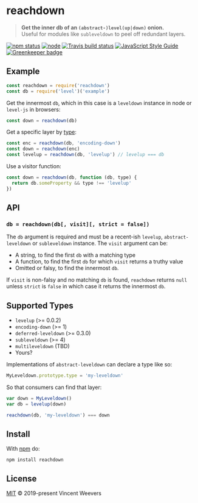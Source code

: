 # reachdown

> **Get the inner db of an `(abstract-)level(up|down)` onion.**  
> Useful for modules like `subleveldown` to peel off redundant layers.

[![npm status](http://img.shields.io/npm/v/reachdown.svg)](https://www.npmjs.org/package/reachdown)
[![node](https://img.shields.io/node/v/reachdown.svg)](https://www.npmjs.org/package/reachdown)
[![Travis build status](https://img.shields.io/travis/vweevers/reachdown.svg?label=travis)](http://travis-ci.org/vweevers/reachdown)
[![JavaScript Style Guide](https://img.shields.io/badge/code_style-standard-brightgreen.svg)](https://standardjs.com) [![Greenkeeper badge](https://badges.greenkeeper.io/vweevers/reachdown.svg)](https://greenkeeper.io/)

## Example

```js
const reachdown = require('reachdown')
const db = require('level')('example')
```

Get the innermost `db`, which in this case is a `leveldown` instance in node or `level-js` in browsers:

```js
const down = reachdown(db)
```

Get a specific layer by [type](#supported-types):

```js
const enc = reachdown(db, 'encoding-down')
const down = reachdown(enc)
const levelup = reachdown(db, 'levelup') // levelup === db
```

Use a visitor function:

```js
const down = reachdown(db, function (db, type) {
  return db.someProperty && type !== 'levelup'
})
```

## API

### `db = reachdown(db[, visit][, strict = false])`

The `db` argument is required and must be a recent-ish `levelup`, `abstract-leveldown` or `subleveldown` instance. The `visit` argument can be:

- A string, to find the first `db` with a matching type
- A function, to find the first `db` for which `visit` returns a truthy value
- Omitted or falsy, to find the innermost `db`.

If `visit` is non-falsy and no matching `db` is found, `reachdown` returns `null` unless `strict` is `false` in which case it returns the innermost `db`.

## Supported Types

- `levelup` (>= 0.0.2)
- `encoding-down` (>= 1)
- `deferred-leveldown` (>= 0.3.0)
- `subleveldown` (>= 4)
- `multileveldown` (TBD)
- Yours?

Implementations of `abstract-leveldown` can declare a type like so:

```js
MyLeveldown.prototype.type = 'my-leveldown'
```

So that consumers can find that layer:

```js
var down = MyLeveldown()
var db = levelup(down)

reachdown(db, 'my-leveldown') === down
```

## Install

With [npm](https://npmjs.org) do:

```
npm install reachdown
```

## License

[MIT](LICENSE.md) © 2019-present Vincent Weevers
